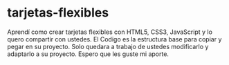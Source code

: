 # tarjetas-flexibles
Aprendí como crear tarjetas flexibles con HTML5, CSS3, JavaScript y lo quero compartir con ustedes.
El Codigo es la estructura base para copiar y pegar en su proyecto. Solo quedara a trabajo de ustedes modificarlo y adaptarlo a su proyecto. 
Espero que les guste mi aporte.

